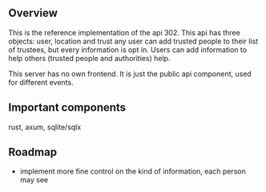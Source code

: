 ## Overview
This is the reference implementation of the api 302.
This api has three objects: user, location and trust
any user can add trusted people to their list of trustees, but every information is opt in.
Users can add information to help others (trusted people and authorities) help.

This server has no own frontend.
It is just the public api component, used for different events.

## Important components
rust, axum, sqlite/sqlx

## Roadmap
- implement more fine control on the kind of information, each person may see
